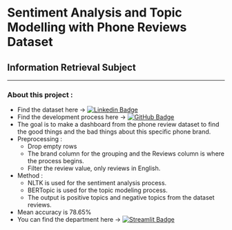 # **Sentiment Analysis and Topic Modelling with Phone Reviews Dataset**
## Information Retrieval Subject

---
### About this project :
- Find the dataset here -> [![Linkedin Badge](https://img.shields.io/badge/Kaggle-blue?style=flat&logo=kaggle&logoColor=white)](https://www.kaggle.com/datasets/PromptCloudHQ/amazon-reviews-unlocked-mobile-phones)
- Find the development process here -> [![GitHub Badge](https://img.shields.io/badge/GitHub-grey?style=flat&logo=github&logoColor=white)](https://github.com/EDafee1/ir-learn.git)
- The goal is to make a dashboard from the phone review dataset to find the good things and the bad things about this specific phone brand.
- Preprocessing :
  - Drop empty rows
  - The brand column for the grouping and the Reviews column is where the process begins.
  - Filter the review value, only reviews in English.
- Method :
  - NLTK is used for the sentiment analysis process.
  - BERTopic is used for the topic modeling process.
  - The output is positive topics and negative topics from the dataset reviews.
- Mean accuracy is 78.65%
- You can find the department here -> [![Streamlit Badge](https://img.shields.io/badge/Streamlit-red?style=flat&logo=streamlit&logoColor=white)](https://edafee1-uas-phone-review-sentiment-topics-app-0fllrg.streamlit.app/)
